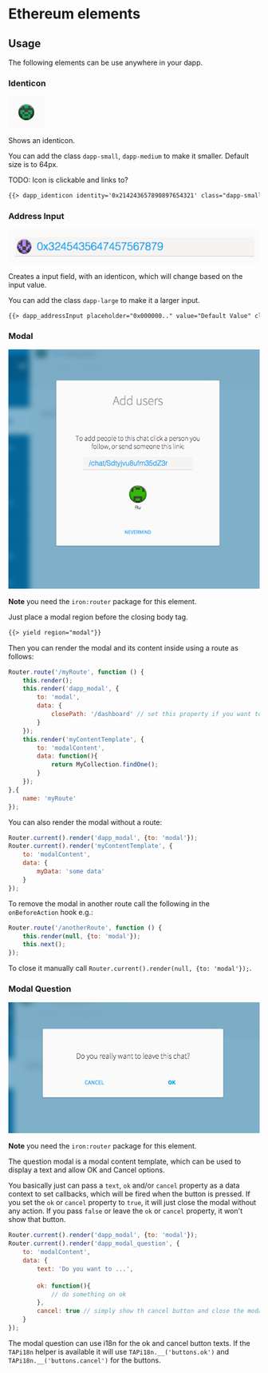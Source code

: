 # Ethereum elements



## Usage

The following elements can be use anywhere in your dapp.


### Identicon

![identicon](/screenshots/identicon.png?raw=true)

Shows an identicon.

You can add the class `dapp-small`, `dapp-medium` to make it smaller. Default size is to 64px.

TODO: Icon is clickable and links to?

```html
{{> dapp_identicon identity='0x214243657890897654321' class="dapp-small"}}
```


### Address Input

![addressInput](/screenshots/addressInput.png?raw=true)

Creates a input field, with an identicon, which will change based on the input value.

You can add the class `dapp-large` to make it a larger input.

```html
{{> dapp_addressInput placeholder="0x000000.." value="Default Value" class="dapp-large"}}
```


### Modal

![modal](/screenshots/modal.png?raw=true)

**Note** you need the `iron:router` package for this element.

Just place a modal region before the closing body tag.

```html
{{> yield region="modal"}}
```

Then you can render the modal and its content inside using a route as follows:

```js
Router.route('/myRoute', function () {
    this.render();
    this.render('dapp_modal', {
        to: 'modal',
        data: {
            closePath: '/dashboard' // set this property if you want to determine where to go when the modal overlay is clicked.
        }
    });
    this.render('myContentTemplate', {
        to: 'modalContent',
        data: function(){
            return MyCollection.findOne();
        }
    });
},{
    name: 'myRoute'
});
```

You can also render the modal without a route:

```js
Router.current().render('dapp_modal', {to: 'modal'});
Router.current().render('myContentTemplate', {
    to: 'modalContent',
    data: {
        myData: 'some data'
    }
});
```

To remove the modal in another route call the following in the `onBeforeAction` hook e.g.:

```js
Router.route('/anotherRoute', function () {
    this.render(null, {to: 'modal'});
    this.next();
});
```

To close it manually call `Router.current().render(null, {to: 'modal'});`.


### Modal Question

![modal_question](/screenshots/modal_question.png?raw=true)

**Note** you need the `iron:router` package for this element.

The question modal is a modal content template, which can be used to display a text and allow OK and Cancel options.

You basically just can pass a `text`, `ok` and/or `cancel` property as a data context to set callbacks, which will be fired when the button is pressed.
If you set the `ok` or `cancel` property to `true`, it will just close the modal without any action. If you pass `false` or leave the `ok` or `cancel` property, it won't show that button.

```js
Router.current().render('dapp_modal', {to: 'modal'});
Router.current().render('dapp_modal_question', {
    to: 'modalContent',
    data: {
        text: 'Do you want to ...',
        
        ok: function(){
            // do something on ok
        },
        cancel: true // simply show th cancel button and close the modal on click
    }
});
```

The modal question can use i18n for the ok and cancel button texts.
If the `TAPi18n` helper is available it will use `TAPi18n.__('buttons.ok')` and `TAPi18n.__('buttons.cancel')` for the buttons.
